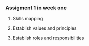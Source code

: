 ### Assigment 1 in week one

1. Skills mapping

2. Establish values and principles

3. Establish roles and responsibilities


